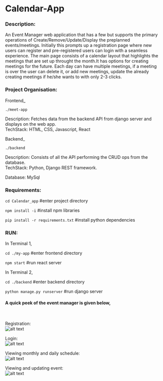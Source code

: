 <h1>Calendar-App</h1>

<h3>Description:</h3>
An Event Manager web application that has a few but supports the primary operations of Create/Remove/Update/Display the preplanned events/meetings. 
Initially this prompts up a registration page where new users can register and pre-registered users can login with a seamless experience. 
The main page consists of a calendar layout that highlights the meetings that are set up throught the month.It has options for creating meetings for the future.
Each day can have multiple meetings, if a meeting is over the user can delete it, or add new meetings, update the already creating meetings if he/she wants to with only 2-3 clicks.

<h3>Project Organisation:</h3>
Frontend_


```./meet-app```

Description: Fetches data from the backend API from django server and displays on the web app.<br>
TechStack: HTML, CSS, Javascript, React

Backend_

```./backend```

Description: Consists of all the API performing the CRUD ops from the database.<br>
TechStack: Python, Django REST framework.<br>

Database: MySql<br>

<h3>Requirements:</h3>

```cd Calendar_app```
#enter project directory

```npm install -i```
#install npm libraries

```pip install -r requirements.txt```
#install python dependencies

<h3>RUN:</h3>

In Terminal 1,

```cd ./my-app```
#enter frontend directory

```npm start```
#run react server

In Terminal 2,

```cd ./backend```
#enter backend directory

```python manage.py runserver```
#run django server


<h4>A quick peek of the event manager is given below,</h4><br>

Registration:<br>
![alt text](https://github.com/Narcos101/Calendar-app/blob/main/images/register.png)

Login:<br>
![alt text](https://github.com/Narcos101/Calendar-app/blob/main/images/login.png)

Viewing monthly and daily schedule:<br>
![alt text](https://github.com/Narcos101/Calendar-app/blob/main/images/Dashboard.png)

Viewing and updating event:<br>
![alt text](https://github.com/Narcos101/Calendar-app/blob/main/images/Update.png)
